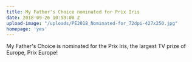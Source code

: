 ```yaml
---
title: My Father's Choice nominated for Prix Iris
date: 2018-09-26 10:59:00 Z
upload-image: "/uploads/PE2018_Nominated-for_72dpi-427x250.jpg"
homepage: 'yes'
---
```


My Father's Choice is nominated for the Prix Iris, the largest TV prize of Europe, Prix Europe! 